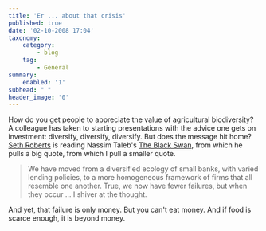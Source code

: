 ```yaml
---
title: 'Er ... about that crisis'
published: true
date: '02-10-2008 17:04'
taxonomy:
    category:
        - blog
    tag:
        - General
summary:
    enabled: '1'
subhead: " "
header_image: '0'
---
```


How do you get people to appreciate the value of agricultural biodiversity? A colleague has taken to starting presentations with the advice one gets on investment: diversify, diversify, diversify. But does the message hit home? [Seth Roberts](https://web.archive.org/web/20140428125052/http://blog.sethroberts.net/2008/10/02/the-neglected-importance-of-diversity/) is reading Nassim Taleb's [The Black Swan](https://bookshop.org/a/13377/9780812973815), from which he pulls a big quote, from which I pull a smaller quote.

> We have moved from a diversified ecology of small banks, with varied lending policies, to a more homogeneous framework of firms that all resemble one another. True, we now have fewer failures, but when they occur … I shiver at the thought.

And yet, that failure is only money. But you can't eat money. And if food is scarce enough, it is beyond money.  
